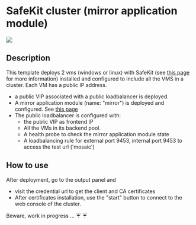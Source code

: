 # SafeKit cluster (mirror application module)

<a href="https://portal.azure.com/#create/Microsoft.Template/uri/https%3A%2F%2Fraw.githubusercontent.com%2Fd6p%2Fazure-quickstart-templates%2Fsafekit-cluster-mirror%2Fsafekit-cluster-mirror%2Fazuredeploy.json" target="_blank">
    <img src="http://azuredeploy.net/deploybutton.png"/>
</a>

## Description
This template deploys 2 vms (windows or linux) with SafeKit (see <a href="https://www.evidian.com/safekit">this page</a> for more information) installed and configured to include all the VMS in a cluster.
Each VM has a public IP address.

+ a public VIP associated with a public loadbalancer is deployed.
+ A mirror application module (name: "mirror") is deployed and configured. See <a href="https://www.evidian.com/products/high-availability-software-for-application-clustering/file-replication-byte-level-with-failover-mirror-cluster/">this page</a>
+ The public loadbalancer is configured with:
  +	the public VIP as frontend IP
  +	All the VMs in its backend pool.
  + A health probe to check the mirror application module state
  + A loadbalancing rule for external port 9453, internal port 9453 to access the test url ('mosaic')

## How to use
After deployment, go to the output panel and
+ visit the credential url to get the client and CA certificates 
+ After certificates installation, use the "start" button to connect to the web console of the cluster.

Beware, work in progress ... :umbrella: :umbrella:


